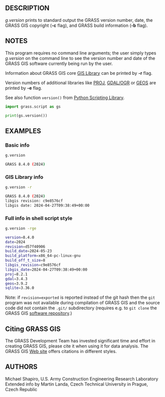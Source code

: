 ## DESCRIPTION

*g.version* prints to standard output the GRASS version number, date,
the GRASS GIS copyright (**-c** flag), and GRASS build information
(**-b** flag).

## NOTES

This program requires no command line arguments; the user simply types
*g.version* on the command line to see the version number and date of
the GRASS GIS software currently being run by the user.

Information about GRASS GIS core [GIS
Library](https://grass.osgeo.org/programming8/gislib.html) can be
printed by **-r** flag.

Version numbers of additional libraries like [PROJ](https://proj.org/),
[GDAL/OGR](https://gdal.org/) or [GEOS](https://trac.osgeo.org/geos) are
printed by **-e** flag.

See also function `version()` from [Python Scripting
Library](https://grasswiki.osgeo.org/wiki/GRASS_Python_Scripting_Library).

```python
import grass.script as gs

print(gs.version())
```

## EXAMPLES

### Basic info

```sh
g.version

GRASS 8.4.0 (2024)
```

### GIS Library info

```sh
g.version -r

GRASS 8.4.0 (2024)
libgis revision: c9e8576cf
libgis date: 2024-04-27T09:38:49+00:00
```

### Full info in shell script style

```sh
g.version -rge

version=8.4.0
date=2024
revision=d57f40906
build_date=2024-05-23
build_platform=x86_64-pc-linux-gnu
build_off_t_size=8
libgis_revision=c9e8576cf
libgis_date=2024-04-27T09:38:49+00:00
proj=8.2.1
gdal=3.4.3
geos=3.9.2
sqlite=3.36.0
```

Note: if `revision=exported` is reported instead of the git hash then
the `git` program was not available during compilation of GRASS GIS and
the source code did not contain the `.git/` subdirectory (requires e.g.
to `git clone` the GRASS GIS [software
repository](https://github.com/OSGeo/grass/).)

## Citing GRASS GIS

The GRASS Development Team has invested significant time and effort in
creating GRASS GIS, please cite it when using it for data analysis. The
GRASS GIS [Web site](https://grass.osgeo.org/about/license/) offers
citations in different styles.

## AUTHORS

Michael Shapiro, U.S. Army Construction Engineering Research
Laboratory  
Extended info by Martin Landa, Czech Technical University in Prague,
Czech Republic
